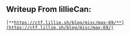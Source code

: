 ## Writeup From lillieCan:

<code>[**https://ctf.lillie.sh/blog/misc/max-69/**](https://ctf.lillie.sh/blog/misc/max-69/)</code> 
